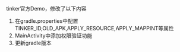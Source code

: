 tinker官方Demo，修改了以下内容

1. 在gradle.properties中配置TINKER_ID,OLD_APK,APPLY_RESOURCE,APPLY_MAPPINT等属性
2. MainActivity中添加权限验证功能
3. 更新gradle版本
